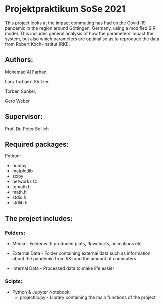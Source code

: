 # Projektpraktikum SoSe 2021

This project looks at the impact commuting has had on the Covid-19 pandemic in the region around Göttingen, Germany, using a modified SIR model. This includes general analysis of how the parameters impact the system, but also which parameters are optimal so as to reproduce the data from Robert Koch-Institut (RKI). 


## Authors:

Mohamad Al Farhan,

Lars Torbjørn Stutzer,

Torben Sunkel,

Gero Weber

## Supervisor:

Prof. Dr. Peter Sollich



## Required packages:

Python:
  - numpy
  - matplotlib
  - scipy
  - networkx
C:
  - tgmath.h
  - math.h
  - stdio.h
  - stdlib.h


## The project includes:

### Folders:
  - Media - Folder with produced plots, flowcharts, animations etc

  - External Data - Folder containing external data such as information about the pandemic from RKI and the amount of commuters

  - Internal Data - Processed data to make life easier

### Scipts:
  - Python & Jupyter Notebook:
      - projectlib.py - Library containing the main functions of the project


